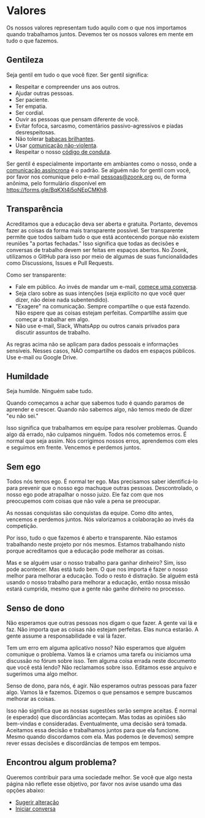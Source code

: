# Valores

Os nossos valores representam tudo aquilo com o que nos importamos quando trabalhamos juntos.
Devemos ter os nossos valores em mente em tudo o que fazemos.

## Gentileza

Seja gentil em tudo o que você fizer. Ser gentil significa:

- Respeitar e compreender uns aos outros.
- Ajudar outras pessoas.
- Ser paciente.
- Ter empatia.
- Ser cordial.
- Ouvir as pessoas que pensam diferente de você.
- Evitar fofoca, sarcasmo, comentários passivo-agressivos e piadas desrespeitosas.
- Não tolerar [babacas brilhantes](https://en.wikipedia.org/wiki/The_No_Asshole_Rule).
- Usar [comunicação não-violenta](https://www.youtube.com/watch?v=DgAsthY2KNA).
- Respeitar o nosso [código de conduta](../CODE_OF_CONDUCT.md).

Ser gentil é especialmente importante em ambiantes como o nosso,
onde a [comunicação assíncrona](../como-trabalhamos) é o padrão.
Se alguém não for gentil com você, por favor nos comunique pelo e-mail pessoas@zoonk.org ou,
de forma anônima, pelo formulário disponível em https://forms.gle/BqKXt4i5oNEpCMKh8.

## Transparência

Acreditamos que a educação deva ser aberta e gratuita.
Portanto, devemos fazer as coisas da forma mais transparente possível.
Ser transparente permite que todos saibam tudo o que está acontecendo porque não existem reuniões "a portas fechadas."
Isso significa que todas as decisões e conversas de trabalho devem ser feitas em espaços abertos.
No Zoonk, utilizamos o GitHub para isso por meio de algumas de suas funcionalidades como Discussions, Issues e Pull Requests.

Como ser transparente:

- Fale em público. Ao invés de mandar um e-mail, [comece uma conversa](https://github.com/zoonk/manual/discussions/new).
- Seja claro sobre as suas intenções (seja explícito no que você quer dizer, não deixe nada subentendido).
- "Exagere" na comunicação.
Sempre compartilhe o que está fazendo.
Não espere que as coisas estejam perfeitas.
Compartilhe assim que começar a trabalhar em algo.
- Não use e-mail, Slack, WhatsApp ou outros canais privados para discutir assuntos de trabalho.

As regras acima não se aplicam para dados pessoais e informações sensíveis.
Nesses casos, NÃO compartilhe os dados em espaços públicos.
Use e-mail ou Google Drive.

## Humildade

Seja humilde. Ninguém sabe tudo.

Quando começamos a achar que sabemos tudo é quando paramos de aprender e crescer.
Quando não sabemos algo, não temos medo de dizer "eu não sei."

Isso significa que trabalhamos em equipe para resolver problemas.
Quando algo dá errado, não culpamos ninguém.
Todos nós cometemos erros. É normal que seja assim.
Nós corrigimos nossos erros, aprendemos com eles e seguimos em frente.
Vencemos e perdemos juntos.

## Sem ego

Todos nós temos ego. É normal ter ego.
Mas precisamos saber identificá-lo para prevenir que o nosso ego machuque outras pessoas.
Descontrolado, o nosso ego pode atrapalhar o nosso juizo.
Ele faz com que nos preocupemos com coisas que não vale a pena se preocupar.

As nossas conquistas são conquistas da equipe.
Como dito antes, vencemos e perdemos juntos.
Nós valorizamos a colaboração ao invés da competição.

Por isso, tudo o que fazemos é aberto e transparente.
Não estamos trabalhando neste projeto por nós mesmos.
Estamos trabalhando nisto porque acreditamos que a educação pode melhorar as coisas.

Mas e se alguém usar o nosso trabalho para ganhar dinheiro?
Sim, isso pode acontecer. Mas está tudo bem.
O que nos importa é fazer o nosso melhor para melhorar a educação.
Todo o resto é distração.
Se alguém está usando o nosso trabalho para melhorar a educação,
então nossa missão estará cumprida, mesmo que a gente não ganhe dinheiro no processo.

## Senso de dono

Não esperamos que outras pessoas nos digam o que fazer.
A gente vai lá e faz.
Não importa que as coisas não estejam perfeitas.
Elas nunca estarão.
A gente assume a responsabilidade e vai lá fazer.

Tem um erro em alguma aplicativo nosso?
Não esperamos que alguém comunique o problema.
Vamos lá e criamos uma tarefa ou iniciamos uma discussão no fórum sobre isso.
Tem alguma coisa errada neste documento que você está lendo?
Não reclamamos sobre isso.
Editamos esse arquivo e sugerimos uma algo melhor.

Senso de dono, para nós, é agir.
Não esperamos outras pessoas para fazer algo.
Vamos lá e fazemos.
Dizemos o que pensamos e sempre buscamos melhorar as coisas.

Isso não significa que as nossas sugestões serão sempre aceitas.
É normal (e esperado) que discordâncias aconteçam.
Mas todas as opiniões são bem-vindas e consideradas.
Eventualmente, uma decisão será tomada.
Aceitamos essa decisão e trabalhamos juntos para que ela funcione.
Mesmo quando discordamos com ela.
Mas podemos (e devemos) sempre rever essas decisões e discordâncias de tempos em tempos.

## Encontrou algum problema?

Queremos contribuir para uma sociedade melhor.
Se você que algo nesta página não reflete esse objetivo, por favor nos avise usando uma das opções abaixo:

- [Sugerir alteração](https://github.com/zoonk/manual/edit/main/sobre/valores.md)
- [Iniciar conversa](https://github.com/zoonk/manual/discussions/new)
